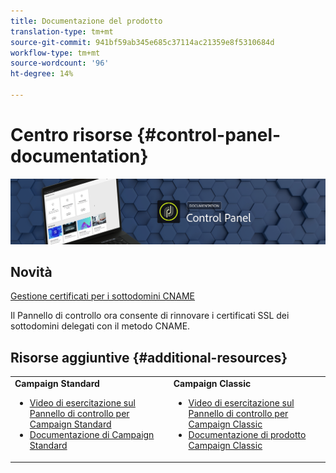 ```yaml
---
title: Documentazione del prodotto
translation-type: tm+mt
source-git-commit: 941bf59ab345e685c37114ac21359e8f5310684d
workflow-type: tm+mt
source-wordcount: '96'
ht-degree: 14%

---
```



# Centro risorse {#control-panel-documentation}

![](assets/do-not-localize/banner.png)

## Novità

[Gestione certificati per i sottodomini CNAME](subdomains-certificates/using/renewing-subdomain-certificate.md)

Il Pannello di controllo ora consente di rinnovare i certificati SSL dei sottodomini delegati con il metodo CNAME.

## Risorse aggiuntive {#additional-resources}

<table>
    <tr>
        <td><b>Campaign Standard</b><br/>
        <ul>
            <li><a href="https://docs.adobe.com/content/help/en/campaign-learn/campaign-standard-tutorials/administrating/control-panel/control-panel-overview.html">Video di esercitazione sul Pannello di controllo per Campaign Standard</a></li>
            <li><a href="https://docs.adobe.com/content/help/en/campaign-standard/using/campaign-standard-home.html">Documentazione di Campaign Standard</a></li>
        </ul>
        </td>
        <td><b>Campaign Classic</b><br/>
        <ul>
            <li><a href="https://docs.adobe.com/content/help/en/campaign-learn/campaign-classic-tutorials/administrating/control-panel-acc/control-panel-overview.html">Video di esercitazione sul Pannello di controllo per Campaign Classic</a></li>
            <li><a href="https://docs.adobe.com/content/help/en/campaign-classic/using/campaign-classic-home.html">Documentazione di prodotto Campaign Classic</a></li>
        </ul>
        </td>
    </tr>
</table>
